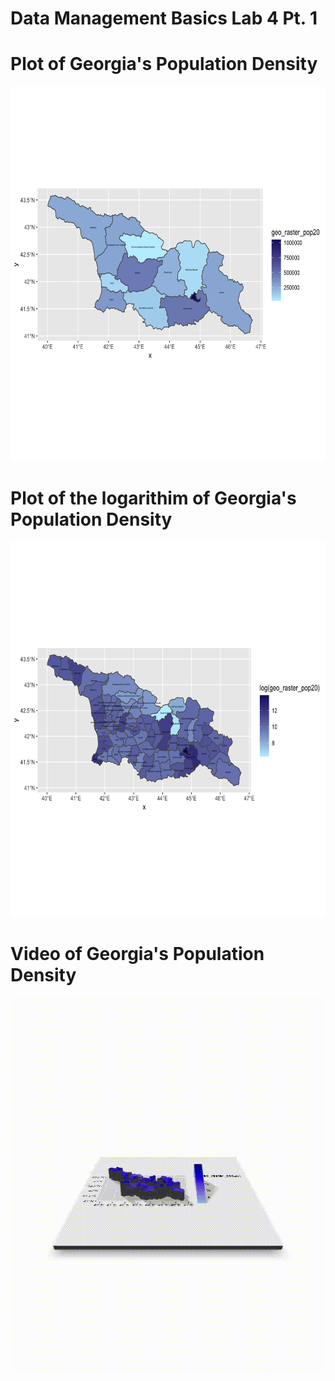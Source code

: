 # Data Management Basics Lab 4 Pt. 1

# Plot of Georgia's Population Density

<img src="geo_pop20.png" width="600" height="600" />

# Plot of the logarithim of Georgia's Population Density

<img src="geo_pop20_adm2.png" width="600" height="600" />

# Video of Georgia's Population Density

<img src="georgia1adms.gif" width="600" height="600" />
